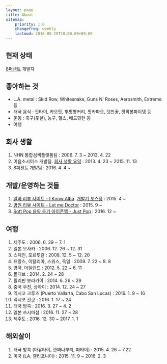 ```yaml
---
layout: page
title: About
sitemap:
    priority: 1.0
    changefreq: weekly
    lastmod: 2016-05-28T18:00:00+09:00
---
```


## 현재 상태

[8퍼센트](https://8percent.kr/?utm_source=github_page&utm_medium=blog&utm_campaign=06_001) 개발자

## 좋아하는 것
- L.A. metal : Skid Row, Whitesnake, Guns N' Roses, Aerosmith, Extreme 등
- 태국 음식 : 팟타이, 카오팟, 뿌팟뽕커리, 팟카파오, 텃만꿍, 팟팍봉파이뎅 등
- 운동 : 축구(풋살), 농구, 헬스, 배드민턴 등
- 여행

## 회사 생활

1. NHN 통합검색플랫폼팀 : 2006. 7. 3 ~ 2013. 4. 22
2. 이음소시어스 개발팀. [회사 생활 요약](/2015/11/13/veyron-to-golf.html) : 2013. 4. 23 ~ 2015. 11. 13
3. 8퍼센트 개발팀 : 2016. 4. 4 ~

## 개발/운영하는 것들

1. [알바 리뷰 사이트 - I Know Alba](https://www.iknowalba.com). [개발기 포스팅](/2015/05/19/iknowalba.html) : 2015. 4 ~
2. [병원 리뷰 사이트 - Let me Doctor](https://www.letmedoctor.com) : 2015. 9 ~
3. [Soft Pop 음악 듣기 아이폰앱 - Just Pop](https://itunes.apple.com/us/app/just-pop/id1182814082?l=ko&ls=1&mt=8) : 2016. 12 ~

## 여행

1. 제주도 : 2006. 6. 29 ~ 7. 1
2. 일본 오사카 : 2006. 12. 26 ~ 12. 31
3. 스페인, 포르투갈 : 2008. 12. 5 ~ 12. 20
4. 프랑스, 이탈리아, 스위스, 독일 : 2009. 7. 22 ~ 8. 8
5. 영국, 아일랜드 : 2012. 5. 22 ~ 6. 11
6. 몰디브 : 2014. 2. 24 ~ 28
7. 필리핀 보라카이 : 2014. 6. 26 ~ 29
8. 중국 우전, 상하이 : 2014. 12. 24 ~ 27
9. 멕시코 크루즈 (Puerto Vallarta, Cabo San Lucas) : 2016. 1. 9 ~ 16
10. 멕시코 칸쿤 : 2016. 1. 17 ~ 24
11. 태국 방콕 : 2016. 3. 27 ~ 4. 2
12. 일본 쓰시마섬 : 2016. 11. 27 ~ 28
13. 제주도 : 2016. 12. 30 ~ 2017. 1. 1

## 해외살이

1. 태국 방콕 (아유타야, 깐짜나부리, 파타야) : 2015. 4. 26 ~ 7.22
2. 미국 (LA, 캘리포니아) : 2015. 11. 9 ~ 2016. 2. 3

